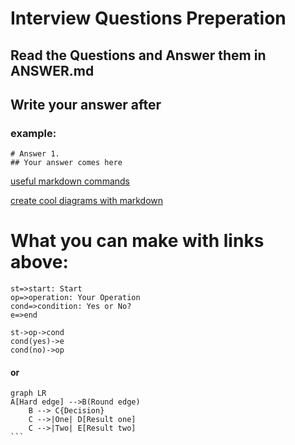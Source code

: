 # Interview Questions Preperation

## Read the Questions and Answer them in ANSWER.md
## Write your answer after ## 
### example:
```
# Answer 1.
## Your answer comes here
```

[useful markdown commands](https://github.com/adam-p/markdown-here/wiki/Markdown-Cheatsheet)

[create cool diagrams with markdown](https://support.typora.io/Draw-Diagrams-With-Markdown/)



# What you can make with links above:
```flow
st=>start: Start
op=>operation: Your Operation
cond=>condition: Yes or No?
e=>end

st->op->cond
cond(yes)->e
cond(no)->op
```
#### or
```mermaid
graph LR
A[Hard edge] -->B(Round edge)
    B --> C{Decision}
    C -->|One| D[Result one]
    C -->|Two| E[Result two]
​```




